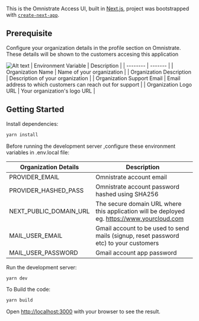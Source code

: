 This is the Omnistrate Access UI, built in [Next.js](https://nextjs.org/), project was bootstrapped with [`create-next-app`](https://github.com/vercel/next.js/tree/canary/packages/create-next-app).


## Prerequisite

Configure your organization details in the profile section on Omnistrate. These details will be shown to the customers  accesing this application  

![Alt text](https://drive.google.com/uc?id=1R0Ee8sBmHUwDo1StN15TO-TSJCQGzNX2 "org-configuration")
| Environment Variable    | Description |
| -------- | ------- |
| Organization Name  | Name of your organization     |
| Organization Description | Description of your organization     |
| Organization Support Email    | Email address to which customers can reach out for support   |
| Organization Logo URL    |  Your organization's logo URL   |



## Getting Started

Install dependencies:

```bash
yarn install
```

Before running the development server ,configure these environment variables in .env.local file:


| Organization Details    | Description |
| -------- | ------- |
| PROVIDER_EMAIL  | Omnistrate account email    |
| PROVIDER_HASHED_PASS | Omnistrate account password hashed using SHA256    |
| NEXT_PUBLIC_DOMAIN_URL    | The secure domain URL where this application will be deployed eg. https://www.yourcloud.com   |
| MAIL_USER_EMAIL    |  Gmail account to be used to send mails (signup, reset password etc) to your customers   |
| MAIL_USER_PASSWORD    | Gmail account app password   |


Run the development server:

```bash
yarn dev
```

To Build the code:

```bash
yarn build
```

Open [http://localhost:3000](http://localhost:3000) with your browser to see the result.



